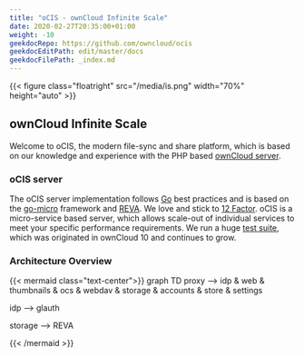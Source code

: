 ```yaml
---
title: "oCIS - ownCloud Infinite Scale"
date: 2020-02-27T20:35:00+01:00
weight: -10
geekdocRepo: https://github.com/owncloud/ocis
geekdocEditPath: edit/master/docs
geekdocFilePath: _index.md
---
```


{{< figure class="floatright" src="/media/is.png" width="70%" height="auto" >}}

## ownCloud Infinite Scale

Welcome to oCIS, the modern file-sync and share platform, which is based on our knowledge and experience with the PHP based [ownCloud server](https://owncloud.com/#server).

### oCIS server

The oCIS server implementation follows [Go](https://golang.org/) best practices and is based on the [go-micro](https://go-micro.dev/) framework and [REVA](https://reva.link/). We love and stick to [12 Factor](https://12factor.net/).
oCIS is a micro-service based server, which allows scale-out of individual services to meet your specific performance requirements.
We run a huge [test suite](https://github.com/owncloud/core/tree/master/tests), which was originated in ownCloud 10 and continues to grow.

### Architecture Overview

{{< mermaid class="text-center">}}
graph TD
proxy -->
    idp & web & thumbnails & ocs & webdav & storage & accounts & store & settings

idp --> glauth

storage --> REVA

{{< /mermaid >}}
